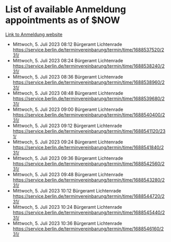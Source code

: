 # List of available Anmeldung appointments as of $NOW
[Link to Anmeldung website](https://service.berlin.de/terminvereinbarung/termin/tag.php?termin=1&anliegen[]=120686&dienstleisterlist=122210,122217,327316,122219,327312,122227,327314,122231,327346,122243,327348,122254,122252,329742,122260,329745,122262,329748,122271,327278,122273,327274,122277,327276,330436,122280,327294,122282,327290,122284,327292,122291,327270,122285,327266,122286,327264,122296,327268,150230,329760,122297,327286,122294,327284,122312,329763,122314,329775,122304,327330,122311,327334,122309,327332,317869,122281,327352,122279,329772,122283,122276,327324,122274,327326,122267,329766,122246,327318,122251,327320,122257,327322,122208,327298,122226,327300&herkunft=http%3A%2F%2Fservice.berlin.de%2Fdienstleistung%2F120686%2F)
- Mittwoch, 5. Juli 2023 08:12 Bürgeramt Lichtenrade https://service.berlin.de/terminvereinbarung/termin/time/1688537520/231/
- Mittwoch, 5. Juli 2023 08:24 Bürgeramt Lichtenrade https://service.berlin.de/terminvereinbarung/termin/time/1688538240/231/
- Mittwoch, 5. Juli 2023 08:36 Bürgeramt Lichtenrade https://service.berlin.de/terminvereinbarung/termin/time/1688538960/231/
- Mittwoch, 5. Juli 2023 08:48 Bürgeramt Lichtenrade https://service.berlin.de/terminvereinbarung/termin/time/1688539680/231/
- Mittwoch, 5. Juli 2023 09:00 Bürgeramt Lichtenrade https://service.berlin.de/terminvereinbarung/termin/time/1688540400/231/
- Mittwoch, 5. Juli 2023 09:12 Bürgeramt Lichtenrade https://service.berlin.de/terminvereinbarung/termin/time/1688541120/231/
- Mittwoch, 5. Juli 2023 09:24 Bürgeramt Lichtenrade https://service.berlin.de/terminvereinbarung/termin/time/1688541840/231/
- Mittwoch, 5. Juli 2023 09:36 Bürgeramt Lichtenrade https://service.berlin.de/terminvereinbarung/termin/time/1688542560/231/
- Mittwoch, 5. Juli 2023 09:48 Bürgeramt Lichtenrade https://service.berlin.de/terminvereinbarung/termin/time/1688543280/231/
- Mittwoch, 5. Juli 2023 10:12 Bürgeramt Lichtenrade https://service.berlin.de/terminvereinbarung/termin/time/1688544720/231/
- Mittwoch, 5. Juli 2023 10:24 Bürgeramt Lichtenrade https://service.berlin.de/terminvereinbarung/termin/time/1688545440/231/
- Mittwoch, 5. Juli 2023 10:36 Bürgeramt Lichtenrade https://service.berlin.de/terminvereinbarung/termin/time/1688546160/231/
